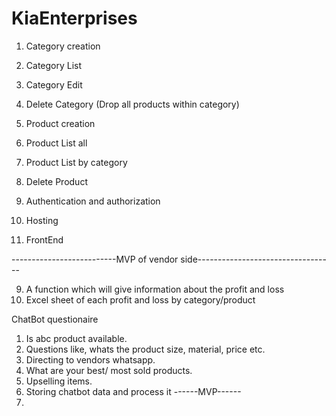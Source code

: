 # KiaEnterprises
1) Category creation
2) Category List
3) Category Edit
4) Delete Category (Drop all products within category)

5) Product creation
6) Product List all
7) Product List by category
8) Delete Product

9) Authentication and authorization
10) Hosting 
11) FrontEnd


--------------------------MVP of vendor side----------------------------------

9) A function which will give information about the profit and loss
10) Excel sheet of each profit and loss by category/product



ChatBot questionaire
1) Is abc product available.
2) Questions like, whats the product size, material, price etc.
3) Directing to vendors whatsapp.
4) What are your best/ most sold products.
5) Upselling items. 
6) Storing chatbot data and process it
------MVP------
5) 
